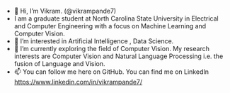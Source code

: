 - 👋 Hi, I’m Vikram. (@vikrampande7)
- I am a graduate student at North Carolina State University in Electrical and Computer Engineering with a focus on Machine Learning and Computer Vision.
- 👀 I’m interested in Artificial Intelligence , Data Science.
- 🌱 I’m currently exploring the field of Computer Vision. My research interests are Computer Vision and Natural Language Processing i.e. the fusion of Language and Vision.
- 📫 You can follow me here on GitHub. You can find me on LinkedIn https://www.linkedin.com/in/vikrampande7/

<!---
vikrampande7/vikrampande7 is a ✨ special ✨ repository because its `README.md` (this file) appears on your GitHub profile.
You can click the Preview link to take a look at your changes.
--->
